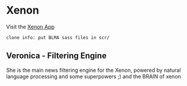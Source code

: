 # Xenon

Visit the [Xenon App](https://xenon.now.sh)

`clone info: put BLMA sass files in scr/`

## Veronica - Filtering Engine

She is the main news filtering engine for the Xenon, powered by natural language processing and some superpowers ;) and the BRAIN of xenon

